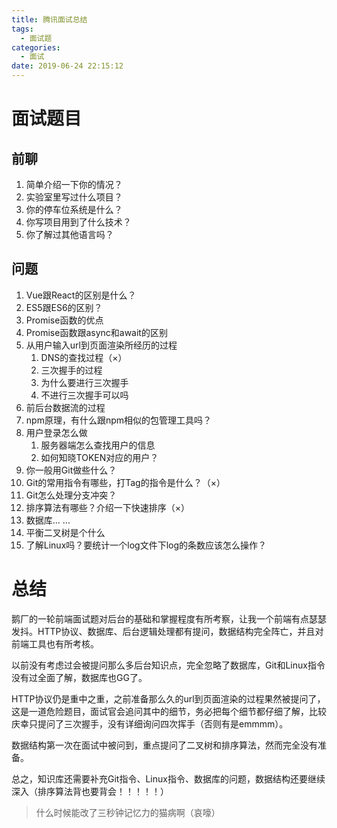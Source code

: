 ```yaml
---
title: 腾讯面试总结
tags:
  - 面试题
categories:
  - 面试
date: 2019-06-24 22:15:12
---
```

# 面试题目

## 前聊

1. 简单介绍一下你的情况？
2. 实验室里写过什么项目？
3. 你的停车位系统是什么？
4. 你写项目用到了什么技术？
5. 你了解过其他语言吗？

## 问题

1. Vue跟React的区别是什么？
2. ES5跟ES6的区别？
3. Promise函数的优点
4. Promise函数跟async和await的区别
5. 从用户输入url到页面渲染所经历的过程
	1. DNS的查找过程（×）
	2. 三次握手的过程
	3. 为什么要进行三次握手
	4. 不进行三次握手可以吗
6. 前后台数据流的过程
7. npm原理，有什么跟npm相似的包管理工具吗？
8. 用户登录怎么做
	1. 服务器端怎么查找用户的信息
	2. 如何知晓TOKEN对应的用户？
9. 你一般用Git做些什么？
10. Git的常用指令有哪些，打Tag的指令是什么？（×）
11. Git怎么处理分支冲突？
12. 排序算法有哪些？介绍一下快速排序（×）
13. 数据库... ...
14. 平衡二叉树是个什么
15. 了解Linux吗？要统计一个log文件下log的条数应该怎么操作？

# 总结

鹅厂的一轮前端面试题对后台的基础和掌握程度有所考察，让我一个前端有点瑟瑟发抖。HTTP协议、数据库、后台逻辑处理都有提问，数据结构完全阵亡，并且对前端工具也有所考核。

以前没有考虑过会被提问那么多后台知识点，完全忽略了数据库，Git和Linux指令没有过全面了解，数据库也GG了。

HTTP协议仍是重中之重，之前准备那么久的url到页面渲染的过程果然被提问了，这是一道危险题目，面试官会追问其中的细节，务必把每个细节都仔细了解，比较庆幸只提问了三次握手，没有详细询问四次挥手（否则有是emmmm）。

数据结构第一次在面试中被问到，重点提问了二叉树和排序算法，然而完全没有准备。

总之，知识库还需要补充Git指令、Linux指令、数据库的问题，数据结构还要继续深入（排序算法背也要背会！！！！！）

> 什么时候能改了三秒钟记忆力的猫病啊（哀嚎）


